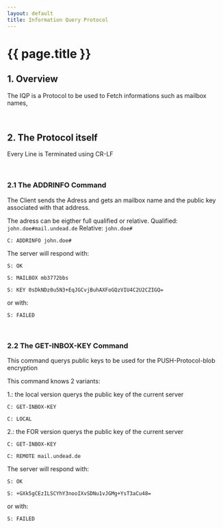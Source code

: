 ```yaml
---
layout: default
title: Information Query Protocol
---
```


# {{ page.title }}

## 1. Overview

The IQP is a Protocol to be used to Fetch informations such as mailbox names, 

<br/>

## 2. The Protocol itself

Every Line is Terminated using CR-LF

<br/>

### 2.1 The ADDRINFO Command

The Client sends the Adress and gets an mailbox name and the public key associated with that address.

The adress can be eigther full qualified or relative.
Qualified: <code>john.doe#mail.undead.de</code>
Relative: <code>john.doe#</code>

<code>C: ADDRINFO john.doe#</code>

The server will respond with:

<code>S: OK</code>

<code>S: MAILBOX mb3772bbs</code>

<code>S: KEY 0sDkNDz0u5N3+EqJGCvjBuhAXFoGQzVIU4C2U2CZIGQ=</code>

or with:

<code>S: FAILED</code>

<br/>

### 2.2 The GET-INBOX-KEY Command

This command querys public keys to be used for the PUSH-Protocol-blob encryption

This command knows 2 variants:

1.: the local version querys the public key of the current server

<code>C: GET-INBOX-KEY</code>

<code>C: LOCAL</code>

2.: the FOR version querys the public key of the current server

<code>C: GET-INBOX-KEY</code>

<code>C: REMOTE mail.undead.de</code>

The server will respond with:

<code>S: OK</code>

<code>S: +GXk5gCEzILSCYhY3nooIXvSDNu1vJGMg+YsT3aCu48=</code>

or with:

<code>S: FAILED</code>

<br/>

